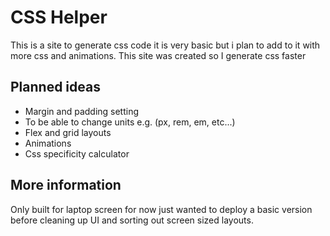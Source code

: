 # CSS Helper
This is a site to generate css code it is very basic but i plan to add to it with more css and animations. 
This site was created so I generate css faster  

## Planned ideas
- Margin and padding setting
- To be able to change units e.g. (px, rem, em, etc...)
- Flex and grid layouts
- Animations
- Css specificity calculator

## More information
Only built for laptop screen for now just wanted to deploy a basic version before cleaning up UI and sorting out screen sized layouts.
